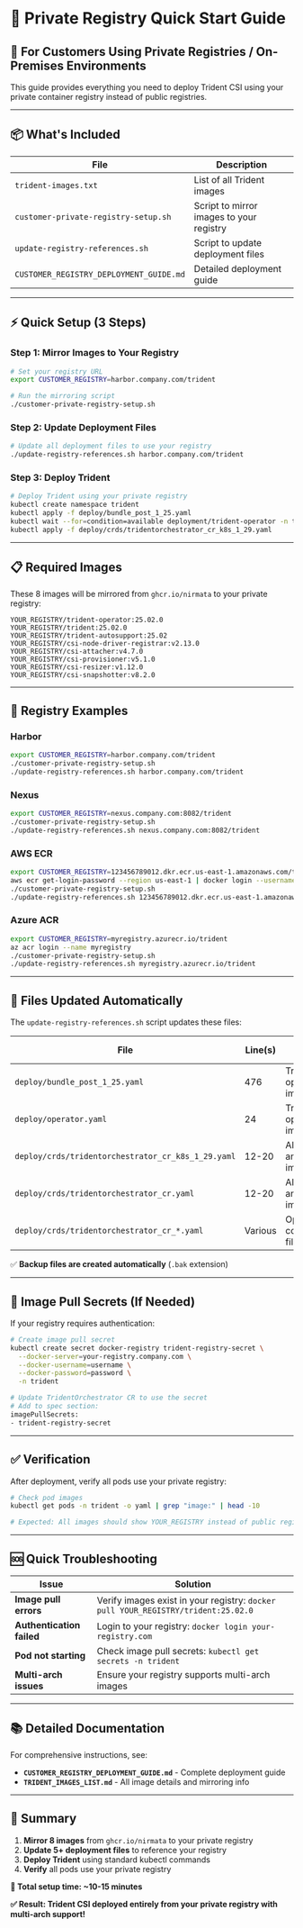 # 🏢 Private Registry Quick Start Guide

## 🎯 For Customers Using Private Registries / On-Premises Environments

This guide provides everything you need to deploy Trident CSI using your private container registry instead of public registries.

---

## 📦 What's Included

| File | Description |
|------|-------------|
| `trident-images.txt` | List of all Trident images |
| `customer-private-registry-setup.sh` | Script to mirror images to your registry |
| `update-registry-references.sh` | Script to update deployment files |
| `CUSTOMER_REGISTRY_DEPLOYMENT_GUIDE.md` | Detailed deployment guide |

---

## ⚡ Quick Setup (3 Steps)

### Step 1: Mirror Images to Your Registry
```bash
# Set your registry URL
export CUSTOMER_REGISTRY=harbor.company.com/trident

# Run the mirroring script
./customer-private-registry-setup.sh
```

### Step 2: Update Deployment Files
```bash
# Update all deployment files to use your registry
./update-registry-references.sh harbor.company.com/trident
```

### Step 3: Deploy Trident
```bash
# Deploy Trident using your private registry
kubectl create namespace trident
kubectl apply -f deploy/bundle_post_1_25.yaml
kubectl wait --for=condition=available deployment/trident-operator -n trident --timeout=300s
kubectl apply -f deploy/crds/tridentorchestrator_cr_k8s_1_29.yaml
```

---

## 📋 Required Images

These 8 images will be mirrored from `ghcr.io/nirmata` to your private registry:

```
YOUR_REGISTRY/trident-operator:25.02.0
YOUR_REGISTRY/trident:25.02.0
YOUR_REGISTRY/trident-autosupport:25.02
YOUR_REGISTRY/csi-node-driver-registrar:v2.13.0
YOUR_REGISTRY/csi-attacher:v4.7.0
YOUR_REGISTRY/csi-provisioner:v5.1.0
YOUR_REGISTRY/csi-resizer:v1.12.0
YOUR_REGISTRY/csi-snapshotter:v8.2.0
```

---

## 🔧 Registry Examples

### Harbor
```bash
export CUSTOMER_REGISTRY=harbor.company.com/trident
./customer-private-registry-setup.sh
./update-registry-references.sh harbor.company.com/trident
```

### Nexus
```bash
export CUSTOMER_REGISTRY=nexus.company.com:8082/trident
./customer-private-registry-setup.sh
./update-registry-references.sh nexus.company.com:8082/trident
```

### AWS ECR
```bash
export CUSTOMER_REGISTRY=123456789012.dkr.ecr.us-east-1.amazonaws.com/trident
aws ecr get-login-password --region us-east-1 | docker login --username AWS --password-stdin 123456789012.dkr.ecr.us-east-1.amazonaws.com
./customer-private-registry-setup.sh
./update-registry-references.sh 123456789012.dkr.ecr.us-east-1.amazonaws.com/trident
```

### Azure ACR
```bash
export CUSTOMER_REGISTRY=myregistry.azurecr.io/trident
az acr login --name myregistry
./customer-private-registry-setup.sh
./update-registry-references.sh myregistry.azurecr.io/trident
```

---

## 📝 Files Updated Automatically

The `update-registry-references.sh` script updates these files:

| File | Line(s) | What's Updated |
|------|---------|----------------|
| `deploy/bundle_post_1_25.yaml` | 476 | Trident operator image |
| `deploy/operator.yaml` | 24 | Trident operator image |
| `deploy/crds/tridentorchestrator_cr_k8s_1_29.yaml` | 12-20 | All Trident and CSI images |
| `deploy/crds/tridentorchestrator_cr.yaml` | 12-20 | All Trident and CSI images |
| `deploy/crds/tridentorchestrator_cr_*.yaml` | Various | Optional configuration files |

✅ **Backup files are created automatically** (`.bak` extension)

---

## 🔐 Image Pull Secrets (If Needed)

If your registry requires authentication:

```bash
# Create image pull secret
kubectl create secret docker-registry trident-registry-secret \
  --docker-server=your-registry.company.com \
  --docker-username=username \
  --docker-password=password \
  -n trident

# Update TridentOrchestrator CR to use the secret
# Add to spec section:
imagePullSecrets:
- trident-registry-secret
```

---

## ✅ Verification

After deployment, verify all pods use your private registry:

```bash
# Check pod images
kubectl get pods -n trident -o yaml | grep "image:" | head -10

# Expected: All images should show YOUR_REGISTRY instead of public registries
```

---

## 🆘 Quick Troubleshooting

| Issue | Solution |
|-------|----------|
| **Image pull errors** | Verify images exist in your registry: `docker pull YOUR_REGISTRY/trident:25.02.0` |
| **Authentication failed** | Login to your registry: `docker login your-registry.com` |
| **Pod not starting** | Check image pull secrets: `kubectl get secrets -n trident` |
| **Multi-arch issues** | Ensure your registry supports multi-arch images |

---

## 📚 Detailed Documentation

For comprehensive instructions, see:
- **`CUSTOMER_REGISTRY_DEPLOYMENT_GUIDE.md`** - Complete deployment guide
- **`TRIDENT_IMAGES_LIST.md`** - All image details and mirroring info

---

## 🎯 Summary

1. **Mirror 8 images** from `ghcr.io/nirmata` to your private registry
2. **Update 5+ deployment files** to reference your registry
3. **Deploy Trident** using standard kubectl commands
4. **Verify** all pods use your private registry

**🚀 Total setup time: ~10-15 minutes**

**✅ Result: Trident CSI deployed entirely from your private registry with multi-arch support!** 